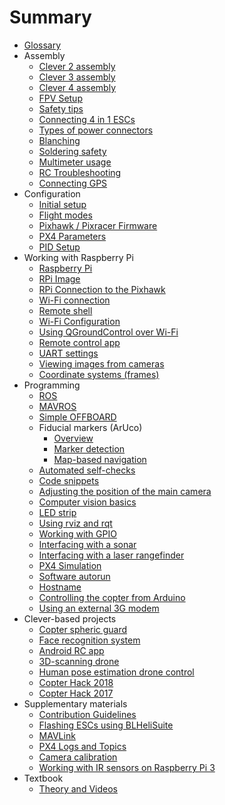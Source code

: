 # Summary

* [Glossary](gloss.md)
* Assembly
  * [Clever 2 assembly](assemble_2.md)
  * [Clever 3 assembly](assemble_3.md)
  * [Clever 4 assembly](assemble_4.md)
  * [FPV Setup](fpv.md)
  * [Safety tips](safety.md)
  * [Connecting 4 in 1 ESCs](4in1.md)
  * [Types of power connectors](connectortypes.md)
  * [Blanching](tinning.md)
  * [Soldering safety](tb.md)
  * [Multimeter usage](test_connection.md)
  * [RC Troubleshooting](radioerrors.md)
  * [Connecting GPS](gps.md)
* Configuration
  * [Initial setup](setup.md)
  * [Flight modes](modes.md)
  * [Pixhawk / Pixracer Firmware](firmware.md)
  * [PX4 Parameters](px4_parameters.md)
  * [PID Setup](calibratePID.md)
* Working with Raspberry Pi
  * [Raspberry Pi](raspberry.md)
  * [RPi Image](image.md)
  * [RPi Connection to the Pixhawk](connection.md)
  * [Wi-Fi connection](wifi.md)
  * [Remote shell](ssh.md)
  * [Wi-Fi Configuration](network.md)
  * [Using QGroundControl over Wi-Fi](gcs_bridge.md)
  * [Remote control app](rc.md)
  * [UART settings](uart.md)
  * [Viewing images from cameras](web_video_server.md)
  * [Coordinate systems (frames)](frames.md)
* Programming
  * [ROS](ros.md)
  * [MAVROS](mavros.md)
  * [Simple OFFBOARD](simple_offboard.md)
  * Fiducial markers (ArUco)
    * [Overview](aruco.md)
    * [Marker detection](aruco_marker.md)
    * [Map-based navigation](aruco_map.md)
  * [Automated self-checks](selfcheck.md)
  * [Code snippets](snippets.md)
  * [Adjusting the position of the main camera](camera_frame.md)
  * [Computer vision basics](camera.md)
  * [LED strip](leds.md)
  * [Using rviz and rqt](rviz.md)
  * [Working with GPIO](gpio.md)
  * [Interfacing with a sonar](sonar.md)
  * [Interfacing with a laser rangefinder](laser.md)
  * [PX4 Simulation](sitl.md)
  * [Software autorun](autolaunch.md)
  * [Hostname](hostname.md)
  * [Controlling the copter from Arduino](arduino.md)
  * [Using an external 3G modem](3g.md)
* Clever-based projects
  * [Copter spheric guard](shield.md)
  * [Face recognition system](face_recognition.md)
  * [Android RC app](android.md)
  * [3D-scanning drone](3dscan.md)
  * [Human pose estimation drone control](human_pose_estimation_drone_control.md)
  * [Copter Hack 2018](copterhack2018.md)
  * [Copter Hack 2017](copterhack2017.md)
* Supplementary materials
  * [Contribution Guidelines](contributing.md)
  * [Flashing ESCs using BLHeliSuite](esc_firmware.md)
  * [MAVLink](mavlink.md)
  * [PX4 Logs and Topics](flight_logs.md)
  * [Camera calibration](calibration.md)
  * [Working with IR sensors on Raspberry Pi 3](ir_sensors.md)
* Textbook
  * [Theory and Videos](lessons.md)
